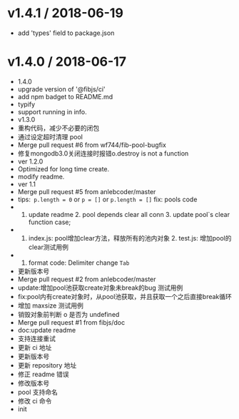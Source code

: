 
v1.4.1 / 2018-06-19
==================

  * add 'types' field to package.json

v1.4.0 / 2018-06-17
===================

  * 1.4.0
  * upgrade version of '@fibjs/ci'
  * add npm badget to README.md
  * typify
  * support running in info.
  * v1.3.0
  * 重构代码，减少不必要的闭包
  * 通过设定超时清理 pool
  * Merge pull request #6 from wf744/fib-pool-bugfix
  * 修复mongodb3.0关闭连接时报错o.destroy is not a function
  * ver 1.2.0
  * Optimized for long time create.
  * modify readme.
  * ver 1.1
  * Merge pull request #5 from anlebcoder/master
  * tips:` p.length = 0` or `p = []` or `p.length = []` fix: pools code
  * 1. update readme 2. pool depends clear all conn 3. update pool`s clear function case;
  * 1. index.js: pool增加clear方法，释放所有的池内对象 2. test.js: 增加pool的clear测试用例
  * 1. format code: Delimiter change `Tab`
  * 更新版本号
  * Merge pull request #2 from anlebcoder/master
  * update:增加pool池获取create对象未break的bug 测试用例
  * fix:pool内有create对象时，从pool池获取，并且获取一个之后直接break循环
  * 增加 maxsize 测试用例
  * 销毁对象前判断 o 是否为 undefined
  * Merge pull request #1 from fibjs/doc
  * doc:update readme
  * 支持连接重试
  * 更新 ci 地址
  * 更新版本号
  * 更新 repository 地址
  * 修正 readme 错误
  * 修改版本号
  * pool 支持命名
  * 修改 ci 命令
  * init
